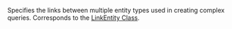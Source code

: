 Specifies the links between multiple entity types used in creating complex queries.
Corresponds to the [LinkEntity Class](https://msdn.microsoft.com/library/microsoft.xrm.sdk.query.linkentity.aspx).
